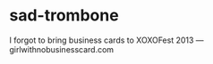 sad-trombone
============

I forgot to bring business cards to XOXOFest 2013 — girlwithnobusinesscard.com
